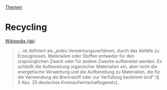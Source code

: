 [Themen](../themen.html)   

# Recycling

<a target="_blank" href="https://de.wikipedia.org/wiki/Recycling">Wikipedia (de)</a>   

> ... ist definiert als „jedes Verwertungsverfahren, durch das Abfälle zu Erzeugnissen, Materialien oder Stoffen entweder für den ursprünglichen Zweck oder für andere Zwecke aufbereitet werden. Es schließt die Aufbereitung organischer Materialien ein, aber nicht die energetische Verwertung und die Aufbereitung zu Materialien, die für die Verwendung als Brennstoff oder zur Verfüllung bestimmt sind“ (§ 3 Abs. 25 deutsches Kreislaufwirtschaftsgesetz).
